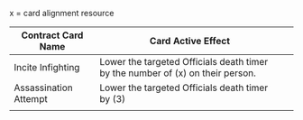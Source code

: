 

x = card alignment resource

| Contract Card Name    | Card Active Effect                                                             |     |
| --------------------- | ------------------------------------------------------------------------------ | --- |
| Incite Infighting     | Lower the targeted Officials death timer by the number of (x) on their person. |     |
| Assassination Attempt | Lower the targeted Officials death timer by (3)                                |     |
|                       |                                                                                |     |

